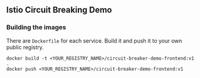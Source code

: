 ## Istio Circuit Breaking Demo


### Building the images
There are `Dockerfile` for each service. Build it and push it to your own public registry.
```
docker build -t <YOUR_REGISTRY_NAME>/circuit-breaker-demo-frontend:v1 .
docker push <YOUR_REGISTRY_NAME>/circuit-breaker-demo-frontend:v1
```

